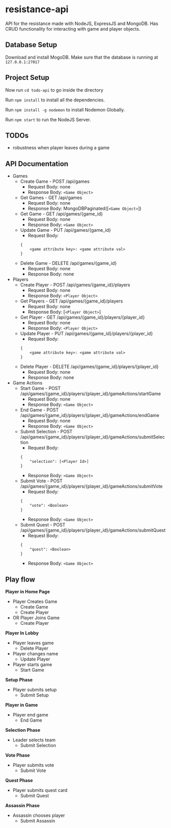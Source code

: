 # resistance-api
API for the resistance made with NodeJS, ExpressJS and MongoDB. Has CRUD functionality for interacting with game and player objects.

## Database Setup

Download and install MogoDB.
Make sure that the database is running at `127.0.0.1:27017`

## Project Setup

Now run `cd todo-api` to go inside the directory

Run `npm install` to install all the dependencies.

Run `npm install -g nodemon` to install Nodemon Globally.

Run `npm start` to run the NodeJS Server.

## TODOs
* robustness when player leaves during a game

## API Documentation

* Games
  * Create Game - POST /api/games
    * Request Body: none
    * Response Body: `<Game Object>`
  * Get Games - GET /api/games
    * Request Body: none
    * Response Body: MongoDBPaginated([`<Game Object>`])
  * Get Game - GET /api/games/{game_id}
    * Request Body: none
    * Response Body: `<Game Object>`
  * Update Game - PUT /api/games/{game_id}
    * Request Body:
    ```
    {
        <game attribute key>: <game attribute val>
    }
    ```
  * Delete Game - DELETE /api/games/{game_id}
    * Request Body: none
    * Response Body: none
* Players
  * Create Player - POST /api/games/{game_id}/players
    * Request Body: none
    * Response Body: `<Player Object>`
  * Get Players - GET /api/games/{game_id}/players
    * Request Body: none
    * Response Body: [`<Player Object>`]
  * Get Player - GET /api/games/{game_id}/players/{player_id}
    * Request Body: none
    * Response Body: `<Player Object>`
  * Update Player - PUT /api/games/{game_id}/players/{player_id}
    * Request Body:
    ```
    {
        <game attribute key>: <game attribute val>
    }
    ```
  * Delete Player - DELETE /api/games/{game_id}/players/{player_id}
    * Request Body: none
    * Response Body: none
* Game Actions
  * Start Game - POST /api/games/{game_id}/players/{player_id}/gameActions/startGame
    * Request Body: none
    * Response Body: `<Game Object>`
  * End Game - POST /api/games/{game_id}/players/{player_id}/gameActions/endGame
    * Request Body: none
    * Response Body: `<Game Object>`
  * Submit Selection - POST /api/games/{game_id}/players/{player_id}/gameActions/submitSelection
    * Request Body: 
    ```
    {
        "selection": [<Player Id>]
    }
    ```
    * Response Body: `<Game Object>`
  * Submit Vote - POST /api/games/{game_id}/players/{player_id}/gameActions/submitVote
    * Request Body: 
    ```
    {
        "vote": <Boolean>
    }
    ```
    * Response Body: `<Game Object>`
  * Submit Quest - POST /api/games/{game_id}/players/{player_id}/gameActions/submitQuest
    * Request Body: 
    ```
    {
        "quest": <Boolean>
    }
    ```
    * Response Body: `<Game Object>`

## Play flow

**Player in Home Page**
* Player Creates Game
  * Create Game
  * Create Player
* OR Player Joins Game
  * Create Player

**Player In Lobby**
* Player leaves game
  * Delete Player
* Player changes name
  * Update Player
* Player starts game
  * Start Game

**Setup Phase**
* Player submits setup
  * Submit Setup

**Player in Game**
* Player end game
  * End Game

**Selection Phase**
* Leader selects team
  * Submit Selection

**Vote Phase**
* Player submits vote
  * Submit Vote

**Quest Phase**
* Player submits quest card
  * Submit Quest

**Assassin Phase**
* Assassin chooses player
  * Submit Assassin